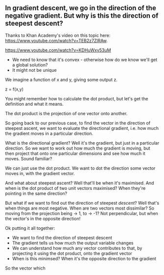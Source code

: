 ## In gradient descent, we go in the direction of the negative gradient. But why is this the direction of steepest descent?

Thanks to Khan Academy's video on this topic here: https://www.youtube.com/watch?v=TEB2z7ZlRAw. 

https://www.youtube.com/watch?v=KDHuWxy53uM

* We need to know that it's convex - otherwise how do we know we'll get a global solution?
* It might not be unique


We imagine a function of x and y, giving some output z. 

z = f(x,y)

You might remember how to calculate the dot product, but let's get the definition and what it means. 

The dot product is the projection of one vector onto another. 

So going back to our previous case, to find the vector in the direction of steepest ascent, we want to evaluate the directional gradient, i.e. how much the gradient moves in a particular direction. 

What is the directional gradient? Well it's the gradient, but just in a particular direction. So we want to work out how much the gradient is moving, but then project that onto one particular dimensions and see how much it moves. Sound familiar? 

We can just use the dot product. We want to dot the direction some vector moves in, with the gradient vector. 

And what about steepest ascent? Well that'll be when it's maximised. And when is the dot product of two unit vectors maximised? When they're pointing in the same direction? 

But what if we want to find out the direction of steepest *descent*? Well that's when things are most negative. When are two vectors most dissimilar? So moving from the projection being -> 1, to -> -1? Not perpendicular, but when the vector's in the opposite direction!

Ok putting it all together: 
* We want to find the direction of steepest descent
* The gradient tells us how much the output variable changes
* We can understand how much any vector contributes to that, by projecting it using the dot product, onto the gradient vector
* When is this minimsed? When it's the opposite direction to the gradient

So the vector which 